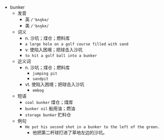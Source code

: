 - bunker
  - 发音
    - 英 `/'bʌŋkə/`
    - 美 `/'bʌŋkɚ/`
  - 词义
    - n. 沙坑；煤仓；燃料库
    - `a large hole on a golf course filled with sand`
    - v. 使陷入困境；把球击入沙坑
    - `to hit a golf ball into a bunker`
  - 近义词
    - n. 沙坑；煤仓；燃料库
      - `jumping pit`
      - `sandpit`
    - vt. 使陷入困境；把球击入沙坑
      - `embog`
  - 短语
    - `coal bunker` 煤仓；煤库 
    - `bunker oil` 船用油；燃油 
    - `storage bunker` 贮料仓 
  - 例句
    - `He put his second shot in a bunker to the left of the green.`
      - 他把第二杆球打进了草地左边的沙坑。

